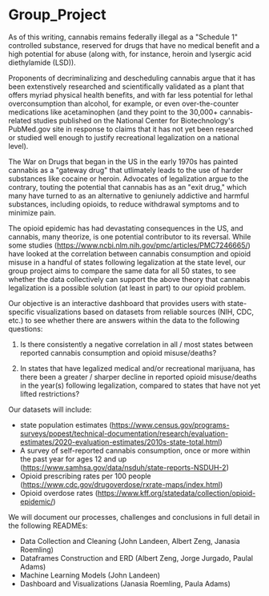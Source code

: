 # Group_Project
As of this writing, cannabis remains federally illegal as a "Schedule 1" controlled substance, reserved for drugs that have no medical benefit and a high potential for abuse (along with, for instance, heroin and lysergic acid diethylamide (LSD)).

Proponents of decriminalizing and descheduling cannabis argue that it has been extenstively researched and scientifically validated as a plant that offers myriad physical health benefits, and with far less potential for lethal overconsumption than alcohol, for example, or even over-the-counter medications like acetaminophen (and they point to the 30,000+ cannabis-related studies published on the National Center for Biotechnology's PubMed.gov site in response to claims that it has not yet been researched or studied well enough to justify recreational legalization on a national level).

The War on Drugs that began in the US in the early 1970s has painted cannabis as a "gateway drug" that utlimately leads to the use of harder substances like cocaine or heroin.  Advocates of legalization argue to the contrary, touting the potential that cannabis has as an "exit drug," which many have turned to as an alternative to geniunely addictive and harmful substances, including opioids, to reduce withdrawal symptoms and to minimize pain.

The opioid epidemic has had devastating consequences in the US, and cannabis, many theorize, is one potential contributor to its reversal.  While some studies (https://www.ncbi.nlm.nih.gov/pmc/articles/PMC7246665/) have looked at the correlation between cannabis consumption and opioid misuse in a handful of states following legalization at the state level, our group project aims to compare the same data for all 50 states, to see whether the data collectively can support the above theory that cannabis legalization is a possible solution (at least in part) to our opioid problem.

Our objective is an interactive dashboard that provides users with state-specific visualizations based on datasets from reliable sources (NIH, CDC, etc.) to see whether there are answers within the data to the following questions:

1. Is there consistently a negative correlation in all / most states between reported cannabis consumption and opioid misuse/deaths?

2. In states that have legalized medical and/or recreational marijuana, has there been a greater / sharper decline in reported opioid misuse/deaths in the year(s) following legalization, compared to states that have not yet lifted restrictions?

Our datasets will include: 
- state population estimates (https://www.census.gov/programs-surveys/popest/technical-documentation/research/evaluation-estimates/2020-evaluation-estimates/2010s-state-total.html)
- A survey of self-reported cannabis consumption, once or more within the past year for ages 12 and up (https://www.samhsa.gov/data/nsduh/state-reports-NSDUH-2)
- Opioid prescribing rates per 100 people (https://www.cdc.gov/drugoverdose/rxrate-maps/index.html)
- Opioid overdose rates (https://www.kff.org/statedata/collection/opioid-epidemic/)

We will document our processes, challenges and conclusions in full detail in the following READMEs:
- Data Collection and Cleaning (John Landeen, Albert Zeng, Janasia Roemling)
- Dataframes Construction and ERD (Albert Zeng, Jorge Jurgado, Paulal Adams)
- Machine Learning Models (John Landeen)
- Dashboard and Visualizations (Janasia Roemling, Paula Adams)

